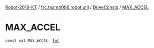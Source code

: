 [Robot-2018-KT](../../index.md) / [frc.team4096.robot.util](../index.md) / [DriveConsts](index.md) / [MAX_ACCEL](./-m-a-x_-a-c-c-e-l.md)

# MAX_ACCEL

`const val MAX_ACCEL: `[`Int`](https://kotlinlang.org/api/latest/jvm/stdlib/kotlin/-int/index.html)